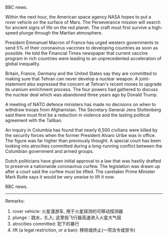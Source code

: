 BBC news.

Within the next hour, the American space agency NASA hopes to put a rover vehicle on the surface of Mars. The Perseverance mission will search for ancient signs of life on the red planet. The craft must first survive a high-speed plunge through the Martian atmosphere.   

President Emmanuel Macron of France has urged western governments to send 5% of their coronavirus vaccines to developing countries as soon as possible. He told the Financial Times newspaper that current vaccine program in rich countries were leading to an unprecedented acceleration of global inequality.

Britain, France, Germany and the United States say they are committed to making sure that Tehran can never develop a nuclear weapon. A joint-statement also expressed the concern at Tehran's recent moves to upgrade its uranium enrichment process. The four powers had gathered to discuss the nuclear deal which was abandoned three years ago by Donald Trump.

A meeting of NATO defence ministers has made no decisions on when to withdraw troops from Afghanistan. The Secretary General Jens Stoltenberg said there must first be a reduction in violence and the lasting political agreement with the Taliban.

An inquiry in Columbia has found that nearly 6,500 civilians were killed by the security forces when the former President Alvaro Uribe was in office. The figure was far higher than previously thought. A special court has been looking into atrocities committed during a long-running conflict between the Columbian government and armed groups.

Dutch politicians have given initial approval to a law that was hastily drafted to preserve a nationwide coronavirus curfew. The legislation was drawn up after a court said the curfew must be lifted. The caretaker Prime Minister Mark Rutte says it would be very unwise to lift it now.

BBC news.

--- 
Remarks:

1. rover vehicle: 火星漫游车, 用于火星探测的可移动探测器
2. plunge：跳水，扎入; 这里指飞行器高速进入火星大气层
3. atrocities committed: 犯下的暴行
4. lift (a legal restriction, or a ban): 移除或终止(一项法令或禁令)
